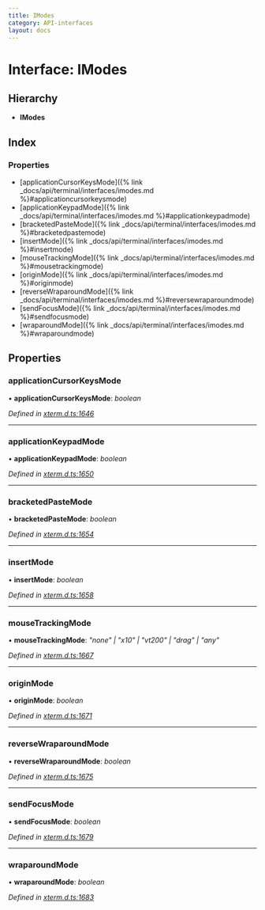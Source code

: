 ```yaml
---
title: IModes
category: API-interfaces
layout: docs
---
```



# Interface: IModes

## Hierarchy

* **IModes**

## Index

### Properties

* [applicationCursorKeysMode]({% link _docs/api/terminal/interfaces/imodes.md %}#applicationcursorkeysmode)
* [applicationKeypadMode]({% link _docs/api/terminal/interfaces/imodes.md %}#applicationkeypadmode)
* [bracketedPasteMode]({% link _docs/api/terminal/interfaces/imodes.md %}#bracketedpastemode)
* [insertMode]({% link _docs/api/terminal/interfaces/imodes.md %}#insertmode)
* [mouseTrackingMode]({% link _docs/api/terminal/interfaces/imodes.md %}#mousetrackingmode)
* [originMode]({% link _docs/api/terminal/interfaces/imodes.md %}#originmode)
* [reverseWraparoundMode]({% link _docs/api/terminal/interfaces/imodes.md %}#reversewraparoundmode)
* [sendFocusMode]({% link _docs/api/terminal/interfaces/imodes.md %}#sendfocusmode)
* [wraparoundMode]({% link _docs/api/terminal/interfaces/imodes.md %}#wraparoundmode)

## Properties

###  applicationCursorKeysMode

• **applicationCursorKeysMode**: *boolean*

*Defined in [xterm.d.ts:1646](https://github.com/xtermjs/xterm.js/blob/4.14.1/typings/xterm.d.ts#L1646)*

___

###  applicationKeypadMode

• **applicationKeypadMode**: *boolean*

*Defined in [xterm.d.ts:1650](https://github.com/xtermjs/xterm.js/blob/4.14.1/typings/xterm.d.ts#L1650)*

___

###  bracketedPasteMode

• **bracketedPasteMode**: *boolean*

*Defined in [xterm.d.ts:1654](https://github.com/xtermjs/xterm.js/blob/4.14.1/typings/xterm.d.ts#L1654)*

___

###  insertMode

• **insertMode**: *boolean*

*Defined in [xterm.d.ts:1658](https://github.com/xtermjs/xterm.js/blob/4.14.1/typings/xterm.d.ts#L1658)*

___

###  mouseTrackingMode

• **mouseTrackingMode**: *"none" | "x10" | "vt200" | "drag" | "any"*

*Defined in [xterm.d.ts:1667](https://github.com/xtermjs/xterm.js/blob/4.14.1/typings/xterm.d.ts#L1667)*

___

###  originMode

• **originMode**: *boolean*

*Defined in [xterm.d.ts:1671](https://github.com/xtermjs/xterm.js/blob/4.14.1/typings/xterm.d.ts#L1671)*

___

###  reverseWraparoundMode

• **reverseWraparoundMode**: *boolean*

*Defined in [xterm.d.ts:1675](https://github.com/xtermjs/xterm.js/blob/4.14.1/typings/xterm.d.ts#L1675)*

___

###  sendFocusMode

• **sendFocusMode**: *boolean*

*Defined in [xterm.d.ts:1679](https://github.com/xtermjs/xterm.js/blob/4.14.1/typings/xterm.d.ts#L1679)*

___

###  wraparoundMode

• **wraparoundMode**: *boolean*

*Defined in [xterm.d.ts:1683](https://github.com/xtermjs/xterm.js/blob/4.14.1/typings/xterm.d.ts#L1683)*
